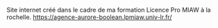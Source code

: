 Site internet créé dans le cadre de ma formation Licence Pro MIAW à la rochelle.
https://agence-aurore-boolean.lpmiaw.univ-lr.fr/
